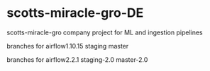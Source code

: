 # scotts-miracle-gro-DE
scotts-miracle-gro company project for ML and ingestion pipelines


branches for airflow1.10.15
staging
master

branches for airflow2.2.1
staging-2.0
master-2.0
